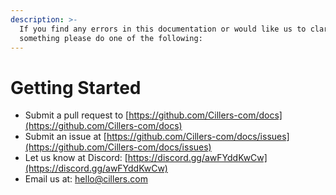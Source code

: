 ```yaml
---
description: >-
  If you find any errors in this documentation or would like us to clarify
  something please do one of the following:
---
```


# Getting Started

* Submit a pull request to [https://github.com/Cillers-com/docs](https://github.com/Cillers-com/docs)
* Submit an issue at [https://github.com/Cillers-com/docs/issues](https://github.com/Cillers-com/docs/issues)
* Let us know at Discord: [https://discord.gg/awFYddKwCw](https://discord.gg/awFYddKwCw)
* Email us at: [hello@cillers.com](mailto:hello@cillers.com)

